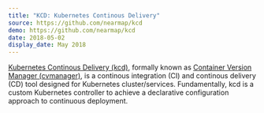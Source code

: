 ```yaml
---
title: "KCD: Kubernetes Continous Delivery"
source: https://github.com/nearmap/kcd
demo: https://github.com/nearmap/kcd
date: 2018-05-02
display_date: May 2018
---
```


[Kubernetes Continous Delivery (kcd)][kcd], formally known as [Container Version Manager (cvmanager)][cvmanager], is a continous integration (CI) and continous delivery (CD) tool designed for Kubernetes cluster/services. Fundamentally, kcd is a custom Kubernetes controller to achieve a declarative configuration approach to continuous deployment.

[kcd]: https://github.com/nearmap/kcd
[cvmanager]: https://github.com/nearmap/cvmanager
